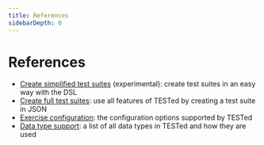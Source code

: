 ```yaml
---
title: References
sidebarDepth: 0
---
```

# References

- [Create simplified test suites](dsl) (experimental): create test suites in an easy way with the DSL
- [Create full test suites](json): use all features of TESTed by creating a test suite in JSON
- [Exercise configuration](exercise-config): the configuration options supported by TESTed
- [Data type support](types): a list of all data types in TESTed and how they are used
